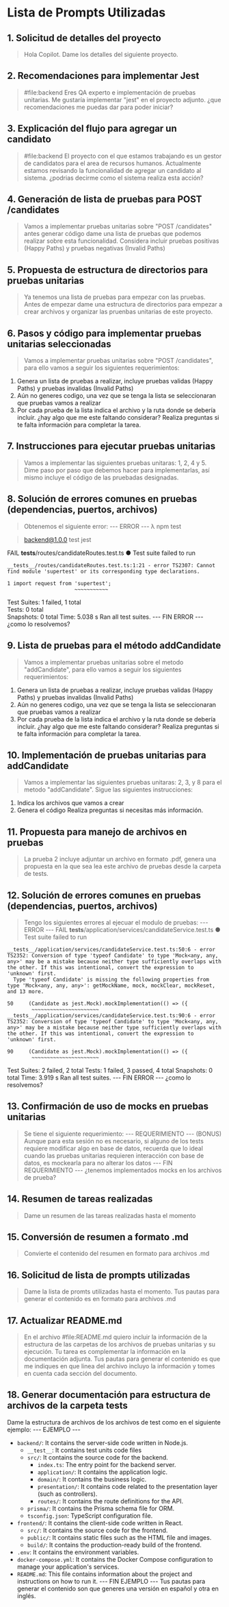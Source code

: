 # Lista de Prompts Utilizadas

## 1. Solicitud de detalles del proyecto
> Hola Copilot. Dame los detalles del siguiente proyecto.

## 2. Recomendaciones para implementar Jest
> #file:backend Eres QA experto e implementación de pruebas unitarias. Me gustaría implementar "jest" en el proyecto adjunto. ¿que recomendaciones me puedas dar para poder iniciar?

## 3. Explicación del flujo para agregar un candidato
> #file:backend El proyecto con el que estamos trabajando es un gestor de candidatos para el area de recursos humanos. Actualmente estamos revisando la funcionalidad de agregar un candidato al sistema. ¿podrias decirme como el sistema realiza esta acción?

## 4. Generación de lista de pruebas para POST /candidates
> Vamos a implementar pruebas unitarias sobre "POST /candidates" antes generar código dame una lista de pruebas que podemos realizar sobre esta funcionalidad. Considera incluir pruebas positivas (Happy Paths) y pruebas negativas (Invalid Paths)

## 5. Propuesta de estructura de directorios para pruebas unitarias
> Ya tenemos una lista de pruebas para empezar con las pruebas. Antes de empezar dame una estructura de directorios para empezar a crear archivos y organizar las pruenbas unitarias de este proyecto.

## 6. Pasos y código para implementar pruebas unitarias seleccionadas
> Vamos a implementar pruebas unitarias sobre "POST /candidates", para ello vamos a seguir los siguientes requerimientos:
1. Genera un lista de pruebas a realizar, incluye pruebas validas (Happy Paths) y pruebas invalidas (Invalid Paths)
2. Aún no generes codigo, una vez que se tenga la lista se seleccionaran que pruebas vamos a realizar
3. Por cada prueba de la lista indica el archivo y la ruta donde se debería incluir.
¿hay algo que me este faltando considerar?
Realiza preguntas si te falta información para completar la tarea.

## 7. Instrucciones para ejecutar pruebas unitarias
> Vamos a implementar las siguientes pruebas unitaras: 1, 2, 4 y 5. Dime paso por paso que debemos hacer para implementarlas, así mismo incluye el código de las pruebadas designadas.

## 8. Solución de errores comunes en pruebas (dependencias, puertos, archivos)
> Obtenemos el siguiente error:
--- ERROR ---
λ npm test

> backend@1.0.0 test
> jest

 FAIL  __tests__/routes/candidateRoutes.test.ts
  ● Test suite failed to run
                                                                                           
    __tests__/routes/candidateRoutes.test.ts:1:21 - error TS2307: Cannot find module 'supertest' or its corresponding type declarations.

    1 import request from 'supertest';
                          ~~~~~~~~~~~

Test Suites: 1 failed, 1 total                                                             
Tests:       0 total                                                                       
Snapshots:   0 total
Time:        5.038 s
Ran all test suites.
--- FIN ERROR ---
¿como lo resolvemos?


## 9. Lista de pruebas para el método addCandidate
> Vamos a implementar pruebas unitarias sobre el metodo "addCandidate", para ello vamos a seguir los siguientes requerimientos:

1. Genera un lista de pruebas a realizar, incluye pruebas validas (Happy Paths) y pruebas invalidas (Invalid Paths)
2. Aún no generes codigo, una vez que se tenga la lista se seleccionaran que pruebas vamos a realizar
3. Por cada prueba de la lista indica el archivo y la ruta donde se debería incluir.
¿hay algo que me este faltando considerar?
Realiza preguntas si te falta información para completar la tarea.

## 10. Implementación de pruebas unitarias para addCandidate
> Vamos a implementar las siguientes pruebas unitaras: 2, 3, y 8 para el metodo "addCandidate". Sigue las siguientes instrucciones:
1. Indica los archivos que vamos a crear
2. Genera el código
Realiza preguntas si necesitas más información.

## 11. Propuesta para manejo de archivos en pruebas
> La prueba 2 incluye adjuntar un archivo en formato .pdf, genera una propuesta en la que sea lea este archivo de pruebas desde la carpeta de tests.

## 12. Solución de errores comunes en pruebas (dependencias, puertos, archivos)
> Tengo los siguientes errores al ejecuar el modulo de pruebas:
--- ERROR ---
 FAIL  __tests__/application/services/candidateService.test.ts
  ● Test suite failed to run

    __tests__/application/services/candidateService.test.ts:50:6 - error TS2352: Conversion of type 'typeof Candidate' to type 'Mock<any, any, any>' may be a mistake because neither type sufficiently overlaps with the other. If this was intentional, convert the expression to 'unknown' first.
      Type 'typeof Candidate' is missing the following properties from type 'Mock<any, any, any>': getMockName, mock, mockClear, mockReset, and 13 more.

    50     (Candidate as jest.Mock).mockImplementation(() => ({
            ~~~~~~~~~~~~~~~~~~~~~~
    __tests__/application/services/candidateService.test.ts:90:6 - error TS2352: Conversion of type 'typeof Candidate' to type 'Mock<any, any, any>' may be a mistake because neither type sufficiently overlaps with the other. If this was intentional, convert the expression to 'unknown' first.

    90     (Candidate as jest.Mock).mockImplementation(() => ({
            ~~~~~~~~~~~~~~~~~~~~~~

Test Suites: 2 failed, 2 total
Tests:       1 failed, 3 passed, 4 total
Snapshots:   0 total
Time:        3.919 s
Ran all test suites.
--- FIN ERROR ---
¿como lo resolvemos?

## 13. Confirmación de uso de mocks en pruebas unitarias
> Se tiene el siguiente requerimiento:
--- REQUERIMIENTO ---
(BONUS) Aunque para esta sesión no es necesario, si alguno de los tests requiere modificar algo en base de datos, recuerda que lo ideal cuando las pruebas unitarias requieren interacción con base de datos, es mockearla para no alterar los datos
--- FIN REQUERIMIENTO ---
¿tenemos implementados mocks en los archivos de prueba?

## 14. Resumen de tareas realizadas
> Dame un resumen de las tareas realizadas hasta el momento

## 15. Conversión de resumen a formato .md
> Convierte el contenido del resumen en formato para archivos .md

## 16. Solicitud de lista de prompts utilizadas
> Dame la lista de promts utilizadas hasta el momento. Tus pautas para generar el contenido es en formato para archivos .md

## 17. Actualizar README.md
> En el archivo #file:README.md quiero incluir la información de la estructura de las carpetas de los archivos de pruebas unitarias y su ejecución. Tu tarea es complementar la información en la documentación adjunta. Tus pautas para generar el contenido es que me indiques en que linea del archivo incluyo la información y tomes en cuenta cada sección del documento.

## 18. Generar documentación para estructura de archivos de la carpeta __tests__
Dame la estructura de archivos de los archivos de test como en el siguiente ejemplo:
--- EJEMPLO ---
- `backend/`: It contains the server-side code written in Node.js.
  - `__test__`: It contains test units code files
  - `src/`: It contains the source code for the backend.
    - `index.ts`: The entry point for the backend server.
    - `application/`: It contains the application logic.
    - `domain/`: It contains the business logic.
    - `presentation/`: It contains code related to the presentation layer (such as controllers).
    - `routes/`: It contains the route definitions for the API.
  - `prisma/`: It contains the Prisma schema file for ORM.
  - `tsconfig.json`: TypeScript configuration file.
- `frontend/`: It contains the client-side code written in React.
  - `src/`: It contains the source code for the frontend.
  - `public/`: It contains static files such as the HTML file and images.
  - `build/`: It contains the production-ready build of the frontend.
- `.env`: It contains the environment variables.
- `docker-compose.yml`: It contains the Docker Compose configuration to manage your application's services.
- `README.md`: This file contains information about the project and instructions on how to run it.
--- FIN EJEMPLO ---
Tus pautas para generar el contenido son que generes una versión en español y otra en inglés.